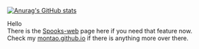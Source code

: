 [![Anurag's GitHub stats](https://github-readme-stats.vercel.app/api?username=montao)](https://github.com/anuraghazra/github-readme-stats) 

Hello   
There is the [Spooks-web](https://montao.github.io/spooks-web/) page here if you need that feature now.  
Check my [montao.github.io](https://montao.github.io/) if there is anything more over there.  

